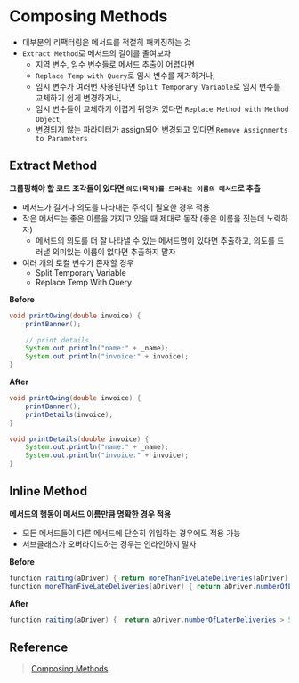 # Composing Methods

- 대부분의 리팩터링은 메서드를 적절히 패키징하는 것
- `Extract Method`로 메서드의 길이를 줄여보자
  - 지역 변수, 임수 변수들로 메서드 추출이 어렵다면
  - `Replace Temp with Query`로 임시 변수를 제거하거나,
  - 임시 변수가 여러번 사용된다면 `Split Temporary Variable`로 임시 변수를 교체하기 쉽게 변경하거나,
  - 임시 변수들이 교체하기 어렵게 뒤엉켜 있다면 `Replace Method with Method Object`,
  - 변경되지 않는 파라미터가 assign되어 변경되고 있다면 `Remove Assignments to Parameters`

## Extract Method

**그룹핑해야 할 코드 조각들이 있다면 `의도(목적)를 드러내는 이름의 메서드`로 추출**

- 메서드가 길거나 의도를 나타내는 주석이 필요한 경우 적용
- 작은 메서드는 좋은 이름을 가지고 있을 때 제대로 동작 (좋은 이름을 짓는데 노력하자)
  - 메서드의 의도를 더 잘 나타낼 수 있는 메서드명이 있다면 추출하고, 의도를 드러낼 의미있는 이름이 없다면 추출하지 말자
- 여러 개의 로컬 변수가 존재할 경우
  - Split Temporary Variable
  - Replace Temp With Query

**Before**

```java
void printOwing(double invoice) {
    printBanner();

    // print details
    System.out.println("name:" + _name);
    System.out.println("invoice:" + invoice);
}
```

**After**

```java
void printOwing(double invoice) {
    printBanner();
    printDetails(invoice);
}

void printDetails(double invoice) {
    System.out.println("name:" + _name);
    System.out.println("invoice:" + invoice);
}
```

## Inline Method

**메서드의 행동이 메서드 이름만큼 명확한 경우 적용**

- 모든 메서드들이 다른 메서드에 단순히 위임하는 경우에도 적용 가능
- 서브클래스가 오버라이드하는 경우는 인라인하지 말자

**Before**

```java
function raiting(aDriver) { return moreThanFiveLateDeliveries(aDriver) ? 2 : 1; }
function moreThanFiveLateDeliveries(aDriver) { return aDriver.numberOfLaterDeliveries > 5; }
```

**After**

```java
function raiting(aDriver) {  return aDriver.numberOfLaterDeliveries > 5 ? 2 : 1; }
```

## Reference

> [Composing Methods](https://www.evernote.com/shard/s3/client/snv?noteGuid=0fd811b9-dc83-4828-a8ba-fb90195271eb&noteKey=28d9042f200c34cc8a15450fea2e19db&sn=https%3A%2F%2Fwww.evernote.com%2Fshard%2Fs3%2Fsh%2F0fd811b9-dc83-4828-a8ba-fb90195271eb%2F28d9042f200c34cc8a15450fea2e19db&title=Ch06.%2BComposing%2BMethods)